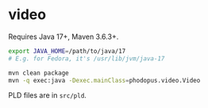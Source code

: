 # video

Requires Java 17+, Maven 3.6.3+.

```bash
export JAVA_HOME=/path/to/java/17
# E.g. for Fedora, it's /usr/lib/jvm/java-17

mvn clean package
mvn -q exec:java -Dexec.mainClass=phodopus.video.Video
```

PLD files are in `src/pld`.
